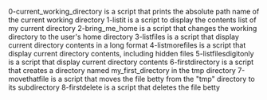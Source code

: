 0-current_working_directory is a script that prints the absolute path name of the current working directory
1-listit is a script to display the contents list of my current directory
2-bring_me_home is a script that changes the working directory to the user's home directory
3-listfiles is a script that display current directory contents in a long format
4-listmorefiles is a script that display current directory contents, including hidden files
5-listfilesdigitonly is a script that display current directory contents
6-firstdirectory is a script that creates a directory named my_first_directory in the tmp directory
7-movethatfile is a script that moves the file betty from the "tmp" directory to its subdirectory
8-firstdelete is a script that deletes the file betty
